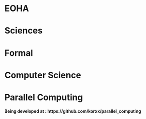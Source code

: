 # EOHA
# Sciences
# Formal
# Computer Science
# Parallel Computing
<h4>Being developed at : https://github.com/korxx/parallel_computing</h4>
